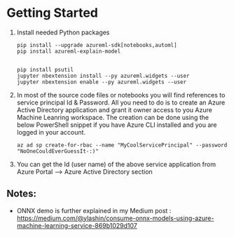 # Getting Started

1.	Install needed Python packages
    ```
    pip install --upgrade azureml-sdk[notebooks,automl]
    pip install azureml-explain-model


    pip install psutil
    jupyter nbextension install --py azureml.widgets --user
    jupyter nbextension enable --py azureml.widgets --user
    ```

2. In most of the source code files or notebooks you will find references to service principal Id & Password. All you need to do is to create an Azure Active Directory application and grant it owner access to you Azure Machine Leanring workspace. The creation can be done using the below PowerShell snippet if you have Azure CLI installed and you are logged in your account.

    ```
    az ad sp create-for-rbac --name "MyCoolServicePrincipal" --password "NoOneCouldEverGuessIt-:)"
    ```

3. You can get the Id (user name) of the above service application from Azure Portal --> Azure Active Directory section



## Notes:

* ONNX demo is further explained in my Medium post : https://medium.com/@ylashin/consume-onnx-models-using-azure-machine-learning-service-869b1029d107
